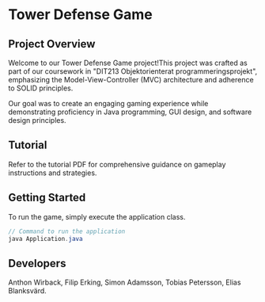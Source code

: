 # Tower Defense Game

## Project Overview
Welcome to our Tower Defense Game project!This project was crafted as part of our coursework 
in "DIT213 Objektorienterat programmeringsprojekt", 
emphasizing the Model-View-Controller (MVC) architecture and adherence to SOLID principles.

Our goal was to create an engaging gaming experience while demonstrating proficiency in Java programming, 
GUI design, and software design principles.

## Tutorial
Refer to the tutorial PDF for comprehensive guidance on gameplay instructions and strategies.

## Getting Started
To run the game, simply execute the application class.
```java
// Command to run the application
java Application.java
```
## Developers
Anthon Wirback, Filip Erking, Simon Adamsson, Tobias Petersson, Elias Blanksvärd. 


